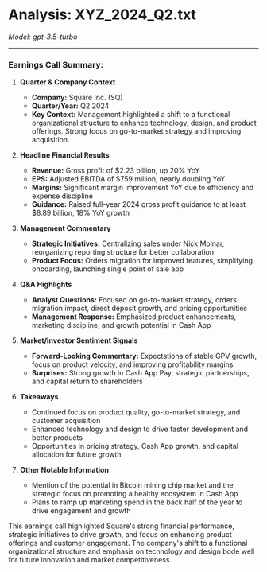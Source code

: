 # Analysis: XYZ_2024_Q2.txt

*Model: gpt-3.5-turbo*

---

### Earnings Call Summary:

1. **Quarter & Company Context**
   - **Company:** Square Inc. (SQ)
   - **Quarter/Year:** Q2 2024
   - **Key Context:** Management highlighted a shift to a functional organizational structure to enhance technology, design, and product offerings. Strong focus on go-to-market strategy and improving acquisition.

2. **Headline Financial Results**
   - **Revenue:** Gross profit of $2.23 billion, up 20% YoY
   - **EPS:** Adjusted EBITDA of $759 million, nearly doubling YoY
   - **Margins:** Significant margin improvement YoY due to efficiency and expense discipline
   - **Guidance:** Raised full-year 2024 gross profit guidance to at least $8.89 billion, 18% YoY growth

3. **Management Commentary**
   - **Strategic Initiatives:** Centralizing sales under Nick Molnar, reorganizing reporting structure for better collaboration
   - **Product Focus:** Orders migration for improved features, simplifying onboarding, launching single point of sale app

4. **Q&A Highlights**
   - **Analyst Questions:** Focused on go-to-market strategy, orders migration impact, direct deposit growth, and pricing opportunities
   - **Management Response:** Emphasized product enhancements, marketing discipline, and growth potential in Cash App

5. **Market/Investor Sentiment Signals**
   - **Forward-Looking Commentary:** Expectations of stable GPV growth, focus on product velocity, and improving profitability margins
   - **Surprises:** Strong growth in Cash App Pay, strategic partnerships, and capital return to shareholders

6. **Takeaways**
   - Continued focus on product quality, go-to-market strategy, and customer acquisition
   - Enhanced technology and design to drive faster development and better products
   - Opportunities in pricing strategy, Cash App growth, and capital allocation for future growth

7. **Other Notable Information**
   - Mention of the potential in Bitcoin mining chip market and the strategic focus on promoting a healthy ecosystem in Cash App
   - Plans to ramp up marketing spend in the back half of the year to drive engagement and growth

This earnings call highlighted Square's strong financial performance, strategic initiatives to drive growth, and focus on enhancing product offerings and customer engagement. The company's shift to a functional organizational structure and emphasis on technology and design bode well for future innovation and market competitiveness.